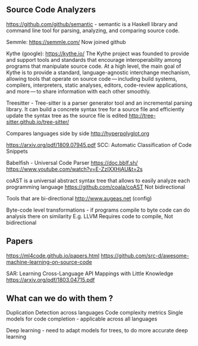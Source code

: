 
Source Code Analyzers
---------------------
https://github.com/github/semantic - semantic is a Haskell library and command line tool for parsing, analyzing, and comparing source code.

Semmle: https://semmle.com/
Now joined github

Kythe (google):
https://kythe.io/
The Kythe project was founded to provide and support tools and standards that encourage interoperability among programs that manipulate source code. At a high level, the main goal of Kythe is to provide a standard, language-agnostic interchange mechanism, allowing tools that operate on source code — including build systems, compilers, interpreters, static analyses, editors, code-review applications, and more — to share information with each other smoothly.

Treesitter - Tree-sitter is a parser generator tool and an incremental parsing library. It can build a concrete syntax tree for a source file and efficiently update the syntax tree as the source file is edited
http://tree-sitter.github.io/tree-sitter/

Compares languages side by side
http://hyperpolyglot.org


https://arxiv.org/pdf/1809.07945.pdf
SCC: Automatic Classification of Code Snippets


Babelfish - Universal Code Parser
https://doc.bblf.sh/
https://www.youtube.com/watch?v=E-ZzIXXHjAU&t=2s

coAST is a universal abstract syntax tree that allows to easily analyze each programming language
https://github.com/coala/coAST
Not bidirectional

Tools that are bi-directional 
http://www.augeas.net (config)

Byte-code level transformations - if programs compile to byte code can do analysis there on similarity
E.g. LLVM
Requires code to compile, Not bidirectional

Papers
------


https://ml4code.github.io/papers.html
https://github.com/src-d/awesome-machine-learning-on-source-code


SAR: Learning Cross-Language API Mappings with Little Knowledge
https://arxiv.org/pdf/1803.04715.pdf


What can we do with them ?
-----


Duplication Detection across languages
Code complexity metrics
Single models for code completion - applicable across all languages 

Deep learning - need to adapt models for trees, to do more accurate deep learning



